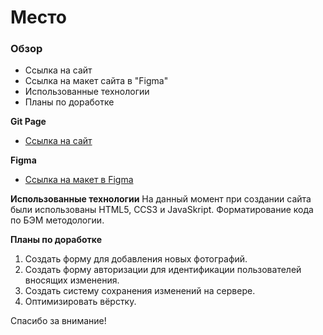 # Место

### Обзор
* Ссылка на сайт
* Ссылка на макет сайта в "Figma"
* Использованные технологии
* Планы по доработке

**Git Page**

* [Ссылка на сайт](https://galeav.github.io/mesto/)

**Figma**

* [Ссылка на макет в Figma](https://www.figma.com/file/2cn9N9jSkmxD84oJik7xL7/JavaScript.-Sprint-4?node-id=0%3A1)

**Использованные технологии**
  На данный момент при создании сайта были использованы HTML5, CCS3 и JavaSkript.
  Форматирование кода по БЭМ методологии.

**Планы по доработке**
  1. Создать форму для добавления новых фотографий.
  2. Создать форму авторизации для идентификации пользователей вносящих изменения.
  3. Создать систему сохранения изменений на сервере.
  4. Оптимизировать вёрстку.

Спасибо за внимание!
